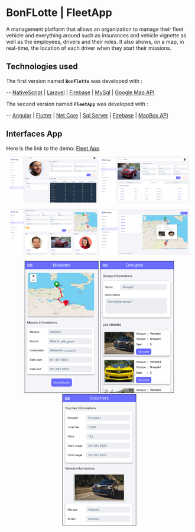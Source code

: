 # BonFLotte | FleetApp

 A management platform that allows an organization to manage their fleet vehicle and everything around such as insurances and vehicle vignette as well as the employees, drivers and their roles. It also shows, on a map, in real-time, the location of each driver when they start their missions. 
 

## Technologies used

The first version named **`BonFlotte`** was developed with :

-- <a href="https://nativescript.org/" target="_blank">NativeScript</a> | <a href="https://laravel.com/" target="_blank">Laravel</a> | <a href="https://firebase.google.com/" target="_blank">Firebase</a> | <a href="https://www.mysql.com/" target="_blank">MySql</a> | <a href="https://developers.google.com/maps" target="_blank">Google Map API</a>


The second version named **`FleetApp`** was developed with :

-- <a href="https://angular.io/" target="_blank">Angular</a>  | <a href="https://flutter.dev/" target="_blank">Flutter</a> | <a href="https://docs.microsoft.com/en-us/aspnet/core/" target="_blank">Net Core</a> | <a href="https://www.microsoft.com/en-us/sql-server/" target="_blank">Sql Server</a> | <a href="https://firebase.google.com/" target="_blank">Firebase</a> | <a href="https://www.mapbox.com/" target="_blank">MapBox API</a>

## Interfaces App

Here is the link to the demo:
<a href="https://www.m-test-ang.tk/" target="_blank">Fleet App</a>



<p align="center">
<img src="https://raw.githubusercontent.com/Med-Li-Jr/images_demo/main/portfolio/licence2.png" width="48%">
<img src="https://raw.githubusercontent.com/Med-Li-Jr/images_demo/main/portfolio/licence7.png" width="48%">
</p>
<p align="center">
<img src="https://raw.githubusercontent.com/Med-Li-Jr/images_demo/main/portfolio/licence6.png" width="48%">
<img src="https://raw.githubusercontent.com/Med-Li-Jr/images_demo/main/portfolio/licence4.png" width="48%">
</p>
<p align="center">
  <img src="https://raw.githubusercontent.com/Med-Li-Jr/images_demo/main/portfolio/licence3.png" width="200" title="hover text">
  <img src="https://raw.githubusercontent.com/Med-Li-Jr/images_demo/main/portfolio/licence6a.png" width="200" alt="accessibility text">
  <img src="https://raw.githubusercontent.com/Med-Li-Jr/images_demo/main/portfolio/licence7a.png" width="200" alt="accessibility text">
</p>
